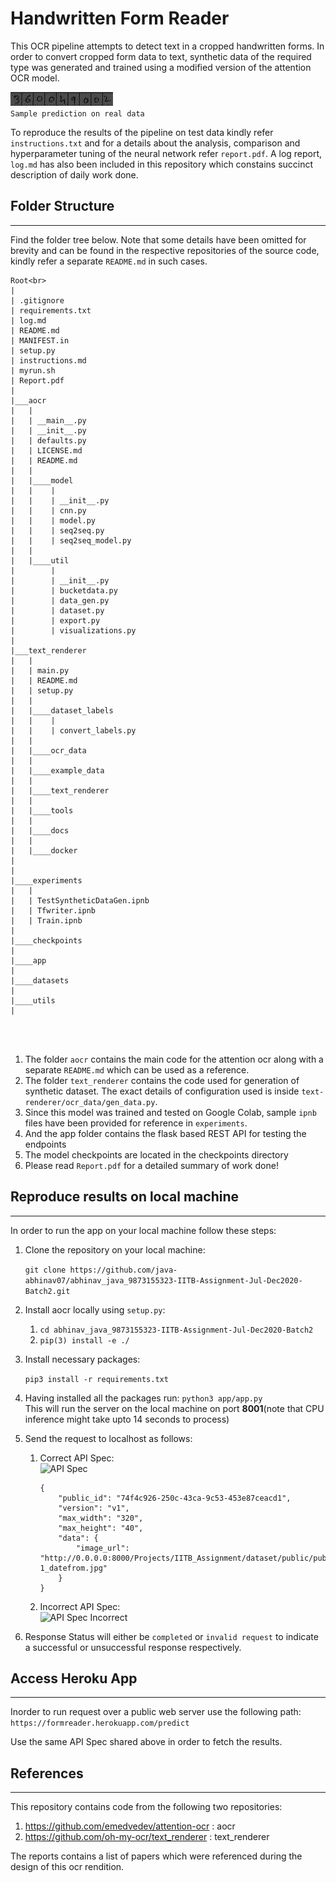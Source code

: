 # Handwritten Form Reader

This OCR pipeline attempts to detect text in a cropped handwritten forms. In order to convert cropped form data to text, synthetic data of the required type was generated and trained using a modified version of the attention OCR model.<br>

![Sample prediction on real data](resources/image_2.gif)<br>
```Sample prediction on real data```


To reproduce the results of the pipeline on test data kindly refer ```instructions.txt``` and for a details about the analysis, comparison and hyperparameter tuning of the neural network refer ```report.pdf```. A log report, ```log.md``` has also been included in this repository which constains succinct description of  daily work done.

## Folder Structure
---
Find the folder tree below. Note that some details have been omitted for brevity and can be found in the respective repositories of the source code, kindly refer a separate ```README.md``` in such cases.
```
Root<br>
|
| .gitignore
| requirements.txt
| log.md
| README.md
| MANIFEST.in
| setup.py
| instructions.md
| myrun.sh
| Report.pdf
|
|___aocr
|   |
|   | __main__.py
|   | __init__.py
|   | defaults.py
|   | LICENSE.md
|   | README.md
|   |
|   |____model
|   |    |
|   |    | __init__.py
|   |    | cnn.py
|   |    | model.py
|   |    | seq2seq.py
|   |    | seq2seq_model.py
|   |
|   |____util
|        | 
|        | __init__.py
|        | bucketdata.py
|        | data_gen.py
|        | dataset.py
|        | export.py
|        | visualizations.py  
|     
|___text_renderer
|   |
|   | main.py
|   | README.md
|   | setup.py
|   |
|   |____dataset_labels
|   |    |
|   |    | convert_labels.py
|   |
|   |____ocr_data
|   |
|   |____example_data
|   |
|   |____text_renderer
|   |
|   |____tools
|   |
|   |____docs
|   |
|   |____docker
|   
|
|____experiments
|   |
|   | TestSyntheticDataGen.ipnb
|   | Tfwriter.ipnb
|   | Train.ipnb
|   
|____checkpoints
|   
|____app
|   
|____datasets
|   
|____utils
|




```
1. The folder ```aocr``` contains the main code for the attention ocr along with a separate ```README.md``` which can be used as a reference. 
2. The folder ```text_renderer``` contains the code used for generation of synthetic dataset. The exact details of configuration used is inside ```text-renderer/ocr_data/gen_data.py```.
3. Since this model was trained and tested on Google Colab, sample ```ipnb``` files have been provided for reference in ```experiments```.
4. And the app folder contains the flask based REST API for testing the endpoints
5. The model checkpoints are located in the checkpoints directory
6. Please read ```Report.pdf``` for a detailed summary of work done!


## Reproduce results on local machine
---
In order to run the app on your local machine follow these steps:
1. Clone the repository on your local machine:<br>

    ```git clone https://github.com/java-abhinav07/abhinav_java_9873155323-IITB-Assignment-Jul-Dec2020-Batch2.git```

2. Install aocr locally using ```setup.py```:<br>

    1. ```cd abhinav_java_9873155323-IITB-Assignment-Jul-Dec2020-Batch2```
    2. ```pip(3) install -e ./``` <br>

3. Install necessary packages:<br>

    ```pip3 install -r requirements.txt```
4. Having installed all the packages run:
   ```python3 app/app.py```<br>
   This will run the server on the local machine on port **8001**(note that CPU inference might take upto 14 seconds to process)
5. Send the request to localhost as follows:
   1. Correct API Spec:<br>
        ![API Spec](resources/valid.png)<br>
        ```
        {
            "public_id": "74f4c926-250c-43ca-9c53-453e87ceacd1",
            "version": "v1",
            "max_width": "320",
            "max_height": "40",
            "data": {
                "image_url": "http://0.0.0.0:8000/Projects/IITB_Assignment/dataset/public/public_test_crops/TCFCD0291000010459388_M_pdf-1_datefrom.jpg"
            }
        }
   2. Incorrect API Spec:<br>
        ![API Spec Incorrect](resources/invalid.png)<br>

6. Response Status will either be ```completed``` or ```invalid request``` to indicate a successful or unsuccessful response respectively.

## Access Heroku App
---
Inorder to run request over a public web server use the following path:<br>
```https://formreader.herokuapp.com/predict```<br>

Use the same API Spec shared above in order to fetch the results.


## References
---
This repository contains code from the following two repositories:<br>
1. https://github.com/emedvedev/attention-ocr : aocr
2. https://github.com/oh-my-ocr/text_renderer : text_renderer

The reports contains a list of papers which were referenced during the design of this ocr rendition.

